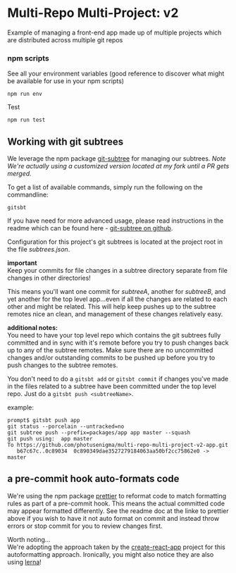 # Multi-Repo Multi-Project: v2
Example of managing a front-end app made up of multiple projects which are distributed across multiple git repos


### npm scripts

See all your environment variables (good reference to discover what might be available for use in your npm scripts)
```
npm run env
```


Test
```
npm run test
```



## Working with git subtrees
We leverage the npm package [git-subtree](https://github.com/photusenigma/git-subtree) for managing our subtrees.  _Note We're actually using a customized version located at my fork until a PR gets merged._
    
To get a list of available commands, simply run the following on the commandline:
```
gitsbt
```

If you have need for more advanced usage, please read instructions in the readme which can be found here - [git-subtree on github](https://github.com/photusenigma/git-subtree).
    
Configuration for this project's git subtrees is located at the project root in the file _subtrees.json_.

**important**    
Keep your commits for file changes in a subtree directory separate from file changes in other directories!   

This means you'll want one commit for _subtreeA_, another for _subtreeB_, and yet another for the top level app...even if all the changes are related to each other and might be related. This will help keep pushes up to the subtree remotes nice an clean, and management of these changes relatively easy.

**additional notes:**    
You need to have your top level repo which contains the git subtrees fully committed and in sync with it's remote before you try to push changes back up to any of the subtree remotes.  Make sure there are no uncommitted changes and/or outstanding commits to be pushed up before you try to push changes to the subtree remotes.


You don't need to do a `gitsbt add` or `gitsbt commit` if changes you've made in the files related to a subtree have been committed under the top level repo.  Just do a `gitsbt push <subtreeName>`.

example:
```console
prompt$ gitsbt push app
git status --porcelain --untracked=no
git subtree push --prefix=packages/app app master --squash
git push using:  app master
To https://github.com/photusenigma/multi-repo-multi-project-v2-app.git
   b67c67c..0c89034  0c890349dae3527279184063aa50bf2cc75862e0 -> master
```




## a pre-commit hook auto-formats code
We're using the npm package [prettier](https://github.com/prettier/prettier) to reformat code to match formatting rules as part of a pre-commit hook.  This means the actual committed code may appear formatted differently.  See the readme doc at the linke to prettier above if you wish to have it not auto format on commit and instead throw errors or stop commit for you to review changes first.

Worth noting...    
We're adopting the approach taken by the [create-react-app](https://github.com/facebookincubator/create-react-app/blob/master/package.json) project for this autoformatting approach.  Ironically, you might also notice they are also using [lerna](https://github.com/lerna/lerna)!

